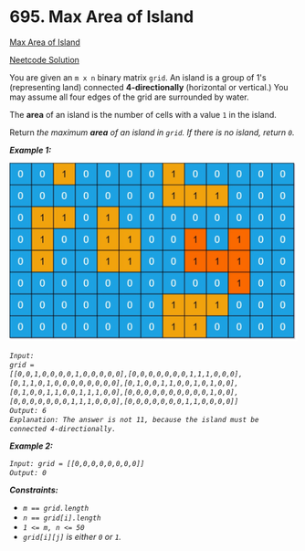 # 695. Max Area of Island

[Max Area of Island](https://leetcode.com/problems/max-area-of-island/description/)

[Neetcode Solution](https://www.youtube.com/watch?v=iJGr1OtmH0c&pp=ygUbbmVldGNvZGUgTWF4IEFyZWEgb2YgSXNsYW5k)

You are given an `m x n` binary matrix `grid`. An island is a group of 1's
(representing land) connected <b>4-directionally</b> (horizontal or vertical.)
You may assume all four edges of the grid are surrounded by water.

The <b>area</b> of an island is the number of cells with a value `1` in the
island.

Return <em>the maximum <b>area</b> of an island in<em> `grid`. If there is no
island, return `0`.

**Example 1:**

<img src="./max_area_of_island.jpg" />

```
Input:
grid =
[[0,0,1,0,0,0,0,1,0,0,0,0,0],[0,0,0,0,0,0,0,1,1,1,0,0,0],[0,1,1,0,1,0,0,0,0,0,0,0,0],[0,1,0,0,1,1,0,0,1,0,1,0,0],[0,1,0,0,1,1,0,0,1,1,1,0,0],[0,0,0,0,0,0,0,0,0,0,1,0,0],[0,0,0,0,0,0,0,1,1,1,0,0,0],[0,0,0,0,0,0,0,1,1,0,0,0,0]]
Output: 6
Explanation: The answer is not 11, because the island must be connected 4-directionally.
```

**Example 2:**

```
Input: grid = [[0,0,0,0,0,0,0,0]]
Output: 0
```

**Constraints:**

- `m == grid.length`
- `n == grid[i].length`
- `1 <= m, n <= 50`
- `grid[i][j]` is either `0` or `1`.

